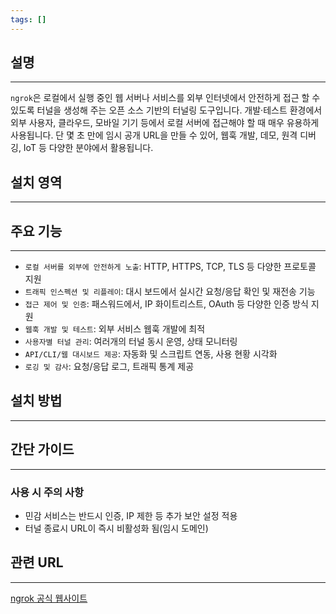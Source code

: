 ```yaml
---
tags: []
---
```

## 설명
---
`ngrok`은 로컬에서 실행 중인 웹 서버나 서비스를 외부 인터넷에서 안전하게 접근 할 수 있도록 터널을 생성해 주는 오픈 소스 기반의 터널링 도구입니다. 개발·테스트 환경에서 외부 사용자, 클라우드, 모바일 기기 등에서 로컬 서버에 접근해야 할 때 매우 유용하게 사용됩니다. 단 몇 초 만에 임시 공개 URL을 만들 수 있어, 웹훅 개발, 데모, 원격 디버깅, IoT 등 다양한 분야에서 활용됩니다.
## 설치 영역
---


## 주요 기능
---
- `로컬 서버를 외부에 안전하게 노출`: HTTP, HTTPS, TCP, TLS 등 다양한 프로토콜 지원
- `트래픽 인스펙션 및 리플레이`: 대시 보드에서 실시간 요청/응답 확인 및 재전송 기능
- `접근 제어 및 인증`: 패스워드에서, IP 화이트리스트, OAuth 등 다양한 인증 방식 지원
- `웹훅 개발 및 테스트`: 외부 서비스 웹훅 개발에 최적
- `사용자별 터널 관리`: 여러개의 터널 동시 운영, 상태 모니터링
- `API/CLI/웹 대시보드 제공`: 자동화 및 스크립트 연동, 사용 현황 시각화
- `로깅 및 감사`: 요청/응답 로그, 트래픽 통계 제공

## 설치 방법
---


## 간단 가이드
---
### 사용 시 주의 사항
- 민감 서비스는 반드시 인증, IP 제한 등 추가 보안 설정 적용
- 터널 종료시 URL이 즉시 비활성화 됨(임시 도메인)

## 관련 URL
---
[ngrok 공식 웹사이트](https://ngrok.com/)

